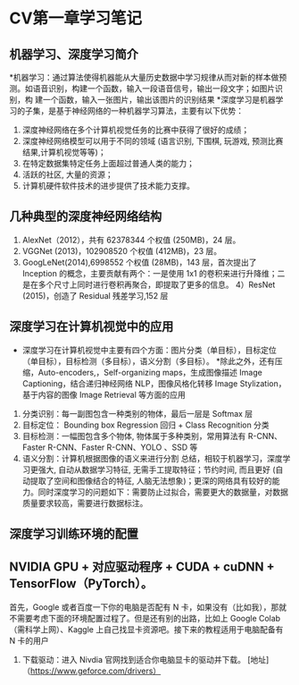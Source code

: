 # CV第一章学习笔记

## 机器学习、深度学习简介

*机器学习：通过算法使得机器能从大量历史数据中学习规律从而对新的样本做预测。如语音识别，构建一个函数，输入一段语音信号，输出一段文字；如图片识别，构
建一个函数，输入一张图片，输出该图片的识别结果
*深度学习是机器学习的子集，是基于神经网络的一种机器学习算法，主要有以下优势：
1) 深度神经网络在多个计算机视觉任务的比赛中获得了很好的成绩；
2) 深度神经网络模型可以用于不同的领域 (语言识别, 下围棋, 玩游戏, 预测比赛结果,计算机视觉等等)；
3) 在特定数据集特定任务上面超过普通人类的能力；
4) 活跃的社区, 大量的资源；
5) 计算机硬件软件技术的进步提供了技术能力支撑。

## 几种典型的深度神经网络结构
1) AlexNet（2012），共有 62378344 个权值 (250MB)，24 层。
2) VGGNet (2013)，102908520 个权值 (412MB)，23 层。
3) GoogLeNet(2014),6998552 个权值 (28MB)，143 层，首次提出了 Inception 的概念，主要贡献有两个：一是使用 1x1 的卷积来进行升降维；二是在多个尺寸上同时进行卷积再聚合，即提取了更多的信息。
4）ResNet (2015)，创造了 Residual 残差学习,152 层

## 深度学习在计算机视觉中的应用
* 深度学习在计算机视觉中主要有四个方面：图片分类（单目标），目标定位（单目标），目标检测（多目标），语义分割（多目标）。
*除此之外，还有压缩，Auto-encoders,，Self-organizing maps，生成图像描述 Image Captioning，结合递归神经网络 NLP，图像风格化转移 Image Stylization，基于内容的图像 Image Retrieval 等方面的应用
1) 分类识别：每一副图包含一种类别的物体，最后一层是 Softmax 层
2) 目标定位： Bounding box Regression 回归 + Class Recognition 分类
3) 目标检测：一幅图包含多个物体, 物体属于多种类别，常用算法有 R-CNN、Faster R-CNN、Faster R-CNN、YOLO 、SSD 等
4) 语义分割：计算机根据图像的语义来进行分割
总结，相较于机器学习，深度学习更强大, 自动从数据学习特征, 无需手工提取特征；节约时间, 而且更好 (自动提取了空间和图像结合的特征, 人脑无法想象)；更深的网络具有较好的能力。同时深度学习的问题如下：需要防止过拟合，需要更大的数据量，对数据质量要求较高，需要进行数据标注。
## 深度学习训练环境的配置
## NVIDIA GPU + 对应驱动程序 + CUDA + cuDNN + TensorFlow（PyTorch）。
首先，Google 或者百度一下你的电脑是否配有 N 卡，如果没有（比如我），那就不需要考虑下面的环境配置过程了。但是还有别的出路，比如上 Google Colab（需科学上网）、Kaggle 上自己找显卡资源吧。接下来的教程适用于电脑配备有 N 卡的用户
1) 下载驱动：进入 Nivdia 官网找到适合你电脑显卡的驱动并下载。
[地址]（https://www.geforce.com/drivers）
